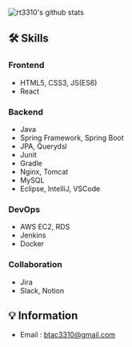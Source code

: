 ![rt3310's github stats](https://github-readme-stats.vercel.app/api?username=rt3310&show_icons=true&theme=merko)


## 🛠 Skills
### Frontend
- HTML5, CSS3, JS(ES6)
- React

### Backend
- Java
- Spring Framework, Spring Boot
- JPA, Querydsl
- Junit
- Gradle
- Nginx, Tomcat
- MySQL
- Eclipse, IntelliJ, VSCode

### DevOps
- AWS EC2, RDS
- Jenkins
- Docker

### Collaboration
- Jira
- Slack, Notion


## 💡 Information
- Email : btac3310@gmail.com
